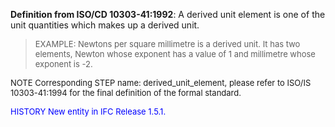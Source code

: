 ﻿**Definition from ISO/CD 10303-41:1992**: A derived unit element is one of the unit quantities which makes up a derived unit.

> <font size="-1">EXAMPLE: Newtons per square millimetre is a derived unit. 
It has two elements, Newton whose exponent has a value of 1 and millimetre whose exponent is -2.
</font>

> <font size="-1">
  NOTE Corresponding STEP name: derived_unit_element, please refer to ISO/IS 10303-41:1994
  for the final definition of the formal standard.
</font>

> <font size="-1" color="#0000FF">
  HISTORY New entity in IFC Release 1.5.1. 
</font>

